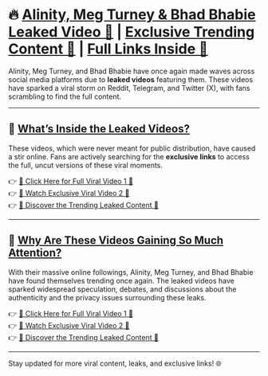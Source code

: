 # 🔥 [Alinity, Meg Turney & Bhad Bhabie Leaked Video 🔞](https://shorturl.at/DfDRm) | [Exclusive Trending Content 📱](https://shorturl.at/DfDRm) | [Full Links Inside 🌟](https://shorturl.at/DfDRm)

Alinity, Meg Turney, and Bhad Bhabie have once again made waves across social media platforms due to **leaked videos** featuring them. These videos have sparked a viral storm on Reddit, Telegram, and Twitter (X), with fans scrambling to find the full content.

---

## 🌟 [What’s Inside the Leaked Videos?](https://shorturl.at/DfDRm)

These videos, which were never meant for public distribution, have caused a stir online. Fans are actively searching for the **exclusive links** to access the full, uncut versions of these viral moments.

👉 [🔴 Click Here for Full Viral Video 1 🔗](https://shorturl.at/DfDRm)  
👉 [🔴 Watch Exclusive Viral Video 2 🌟](https://shorturl.at/DfDRm)  
👉 [🔴 Discover the Trending Leaked Content 📱](https://shorturl.at/DfDRm)  

---

## 🚨 [Why Are These Videos Gaining So Much Attention?](https://shorturl.at/DfDRm)

With their massive online followings, Alinity, Meg Turney, and Bhad Bhabie have found themselves trending once again. The leaked videos have sparked widespread speculation, debates, and discussions about the authenticity and the privacy issues surrounding these leaks.

👉 [🔴 Click Here for Full Viral Video 1 🔗](https://shorturl.at/DfDRm)  
👉 [🔴 Watch Exclusive Viral Video 2 🌟](https://shorturl.at/DfDRm)  
👉 [🔴 Discover the Trending Leaked Content 📱](https://shorturl.at/DfDRm)  

---

Stay updated for more viral content, leaks, and exclusive links! 🌐
